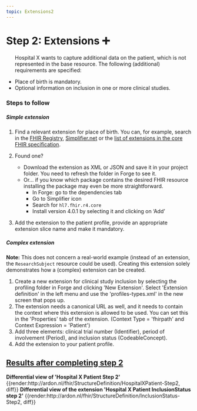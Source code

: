 ```yaml
---
topic: Extensions2
---
```

# Step 2: Extensions ➕

<ul class="roundbox">
<p>Hospital X wants to capture additional data on the patient, which is not represented in the base resource. The following (additional) requirements are specified:</p>
<li> Place of birth is mandatory. </li>
<li> Optional information on inclusion in one or more clinical studies. </li>
</ul>


### Steps to follow
##### Simple extension
1.  Find a relevant extension for place of birth. You can, for example, search in the [FHIR Registry][1], [Simplifier.net][2] or the [list of extensions in the core FHIR specification][3].
2. Found one? 
   - Download the extension as XML or JSON and save it in your project folder. You need to refresh the folder in Forge to see it.
   - Or... if you know which package contains the desired FHIR resource installing the package may even be more straightforward. 
      - In Forge: go to the dependencies tab
      - Go to Simplifier icon 
      - Search for `hl7.fhir.r4.core`
      - Install version 4.0.1 by selecting it and clicking on ‘Add’

3. Add the extension to the patient profile, provide an appropriate extension slice name and make it mandatory.

##### Complex extension
**Note:** This does not concern a real-world example (instead of an extension, the `ResearchSubject` resource could be used). Creating this extension solely demonstrates how a (complex) extension can be created. 

1. Create a new extension for clinical study inclusion by selecting the profiling folder in Forge and clicking 'New Extension'. Select 'Extension definition' in the left menu and use the 'profiles-types.xml' in the new screen that pops up.
2. The extension needs a canonical URL as well, and it needs to contain the context where this extension is allowed to be used. You can set this in the 'Properties' tab of the extension. (Context Type = 'fhirpath' and Context Expression = 'Patient')
3. Add three elements: clinical trial number (Identifier), period of involvement (Period), and inclusion status (CodeableConcept).
5. Add the extension to your patient profile.

<div class="panel-group">
  <div class="panel panel-default">
    <div class="panel-heading">
      <h2 class="panel-title">
        <a data-toggle="collapse" href="#collapse2">Results after completing step 2</a>
      </h2>
    </div>
    <div id="collapse2" class="panel-collapse collapse">
      <div class="panel-body">
        <b>Differential view of 'Hospital X Patient Step 2'</b>
            {{render:http://ardon.nl/fhir/StructureDefinition/HospitalXPatient-Step2, diff}}     
                <b>Differential view of the extension 'Hospital X Patient InclusionStatus step 2'</b>
            {{render:http://ardon.nl/fhir/StructureDefinition/InclusionStatus-Step2, diff}}               
  </div>
</div>



[1]: https://registry.fhir.org/ "HL7 FHIR registry"
[2]: https://simplifier.net/search?fhirVersion=R4 "Simplifier registry"
[3]: http://hl7.org/fhir/R4/extensibility-registry.html "HL7 FHIR Core extension reistry"
[4]: https://www.hl7.org/fhir/R4/valueset-research-subject-status.html "ResearchSubjectStatus ValueSet"